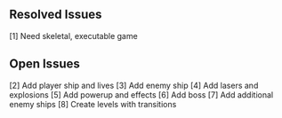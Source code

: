 ## Resolved Issues ##
[1] Need skeletal, executable game

## Open Issues ##
[2] Add player ship and lives
[3] Add enemy ship
[4] Add lasers and explosions
[5] Add powerup and effects
[6] Add boss
[7] Add additional enemy ships
[8] Create levels with transitions

